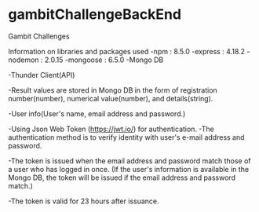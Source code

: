 # gambitChallengeBackEnd
Gambit Challenges

Information on libraries and packages used
-npm : 8.5.0
-express : 4.18.2
-nodemon : 2.0.15
-mongoose : 6.5.0
-Mongo DB

-Thunder Client(API)

-Result values are stored in Mongo DB in the form of registration number(number), numerical value(number), and details(string).

-User info(User's name, email address and password.)

-Using Json Web Token (https://jwt.io/) for authentication.
-The authentication method is to verify  identity with user's e-mail address and password.

-The token is issued when the email address and password match those of a user who has logged in once. (If the user's information is available in the Mongo DB, the token will be issued if the email address and password match.)

-The token is valid for 23 hours after issuance.

